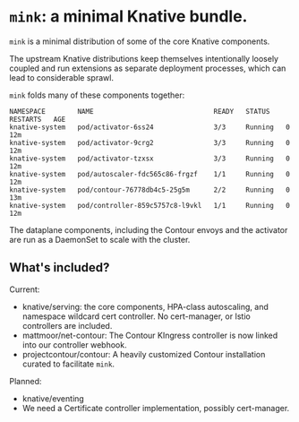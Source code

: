 # `mink`: a minimal Knative bundle.

`mink` is a minimal distribution of some of the core Knative components.

The upstream Knative distributions keep themselves intentionally loosely coupled and run extensions as separate deployment processes, which can lead to considerable sprawl.


`mink` folds many of these components together:

```
NAMESPACE        NAME                              READY   STATUS    RESTARTS   AGE
knative-system   pod/activator-6ss24               3/3     Running   0          12m
knative-system   pod/activator-9crg2               3/3     Running   0          12m
knative-system   pod/activator-tzxsx               3/3     Running   0          12m
knative-system   pod/autoscaler-fdc565c86-frgzf    1/1     Running   0          12m
knative-system   pod/contour-76778db4c5-25g5m      2/2     Running   0          13m
knative-system   pod/controller-859c5757c8-l9vkl   1/1     Running   0          12m
```

The dataplane components, including the Contour envoys and the activator are run as a DaemonSet to scale with the cluster.


## What's included?

Current:
 - knative/serving: the core components, HPA-class autoscaling, and namespace wildcard cert controller.  No cert-manager, or Istio controllers are included.
 - mattmoor/net-contour: The Contour KIngress controller is now linked into our controller webhook.
 - projectcontour/contour: A heavily customized Contour installation curated to facilitate `mink`.

Planned:
 - knative/eventing
 - We need a Certificate controller implementation, possibly cert-manager.